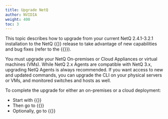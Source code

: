 ```yaml
---
title: Upgrade NetQ
author: NVIDIA
weight: 400
toc: 3
---
```

This topic describes how to upgrade from your current NetQ 2.4.1-3.2.1 installation to the NetQ {{<version>}} release to take advantage of new capabilities and bug fixes (refer to the {{<link title="NVIDIA NetQ 4.0 Release Notes" text="release notes">}}).

You must upgrade your NetQ On-premises or Cloud Appliances or virtual machines (VMs). While NetQ 2.x Agents are compatible with NetQ 3.x, upgrading NetQ Agents is always recommended. If you want access to new and updated commands, you can upgrade the CLI on your physical servers or VMs, and monitored switches and hosts as well.

To complete the upgrade for either an on-premises or a cloud deployment:

- Start with {{<link title="Upgrade NetQ Appliances and Virtual Machines">}}
- Then go to {{<link title="Upgrade NetQ Agents">}}
- Optionally, go to {{<link title="Upgrade NetQ CLI">}}
